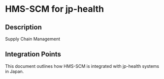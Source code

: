 # HMS-SCM for jp-health

## Description

Supply Chain Management

## Integration Points

This document outlines how HMS-SCM is integrated with jp-health systems in Japan.
